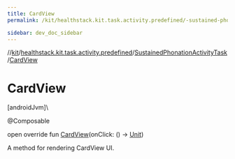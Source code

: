 ```yaml
---
title: CardView
permalink: /kit/healthstack.kit.task.activity.predefined/-sustained-phonation-activity-task/-card-view.html

sidebar: dev_doc_sidebar
---
```

//[kit](../../../index.html)/[healthstack.kit.task.activity.predefined](../index.html)/[SustainedPhonationActivityTask](index.html)/[CardView](-card-view.html)



# CardView



[androidJvm]\




@Composable



open override fun [CardView](-card-view.html)(onClick: () -&gt; [Unit](https://kotlinlang.org/api/latest/jvm/stdlib/kotlin/-unit/index.html))



A method for rendering CardView UI.




